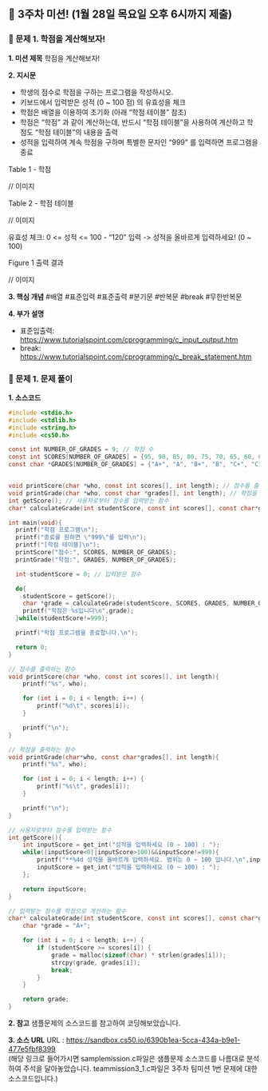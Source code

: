 ## 💎 3주차 미션! (1월 28일 목요일 오후 6시까지 제출)

### 📙 문제 1. 학점을 계산해보자!

**1. 미션 제목**
학점을 계산해보자!

**2. 지시문**

- 학생의 점수로 학점을 구하는 프로그램을 작성하시오.
- 키보드에서 입력받은 성적 (0 ~ 100 점) 의 유효성을 체크
- 학점은 배열을 이용하여 초기화 (아래 “학점 테이블” 참조)
- 학점은 “학점” 과 같이 계산하는데, 반드시 “학점 테이블”을 사용하여 계산하고 학점도 “학점 테이블”의 내용을 출력
- 성적을 입력하여 계속 학점을 구하며 특별한 문자인 “999” 를 입력하면 프로그램을 종료

Table 1 - 학점

// 이미지

Table 2 - 학점 테이블

// 이미지

유효성 체크: 0 <= 성적 <= 100 - “120” 입력 -> 성적을 올바르게 입력하세요! (0 ~ 100)<br>

Figure 1 출력 결과

// 이미지

**3. 핵심 개념** #배열 #표준입력 #표준출력 #분기문 #반복문 #break #무한반복문

**4. 부가 설명**

- 표준입출력: https://www.tutorialspoint.com/cprogramming/c_input_output.htm
- break: https://www.tutorialspoint.com/cprogramming/c_break_statement.htm

### 📙 문제 1. 문제 풀이

**1. 소스코드**

```c
#include <stdio.h>
#include <stdlib.h>
#include <string.h>
#include <cs50.h>

const int NUMBER_OF_GRADES = 9; // 학점 수
const int SCORES[NUMBER_OF_GRADES] = {95, 90, 85, 80, 75, 70, 65, 60, 0}; // 학점 점수
const char *GRADES[NUMBER_OF_GRADES] = {"A+", "A", "B+", "B", "C+", "C", "D+", "D", "F"}; // 학점


void printScore(char *who, const int scores[], int length); // 점수를 출력하는 함수
void printGrade(char *who, const char *grades[], int length); // 학점을 출력하는 함수
int getScore(); // 사용자로부터 점수를 입력받는 함수
char* calculateGrade(int studentScore, const int scores[], const char*grades[], int length); // 입력받는 점수를 학점으로 계산하는 함수

int main(void){
  printf("학점 프로그램\n");
  printf("종료를 원하면 \"999\"를 입력\n");
  printf("[학점 테이블]\n");
  printScore("점수:", SCORES, NUMBER_OF_GRADES);
  printGrade("학점:", GRADES, NUMBER_OF_GRADES);

  int studentScore = 0; // 입력받은 점수

  do{
    studentScore = getScore();
    char *grade = calculateGrade(studentScore, SCORES, GRADES, NUMBER_OF_GRADES);
    printf("학점은 %s입니다\n",grade);
  }while(studentScore!=999);

  printf("학점 프로그램을 종료합니다.\n");

  return 0;
}

// 점수를 출력하는 함수
void printScore(char *who, const int scores[], int length){
    printf("%s", who);

    for (int i = 0; i < length; i++) {
        printf("%d\t", scores[i]);
    }

    printf("\n");
}

// 학점을 출력하는 함수
void printGrade(char*who, const char*grades[], int length){
    printf("%s", who);

    for (int i = 0; i < length; i++) {
        printf("%s\t", grades[i]);
    }

    printf("\n");
}

// 사용자로부터 점수를 입력받는 함수
int getScore(){
    int inputScore = get_int("성적을 입력하세요 (0 ~ 100) : ");
    while((inputScore<0||inputScore>100)&&inputScore!=999){
        printf("**%4d 성적을 올바르게 입력하세요. 범위는 0 ~ 100 입니다.\n",inputScore);
        inputScore = get_int("성적을 입력하세요 (0 ~ 100) : ");
    };

    return inputScore;
}

// 입력받는 점수를 학점으로 계산하는 함수
char* calculateGrade(int studentScore, const int scores[], const char*grades[], int length){
    char *grade = "A+";

    for (int i = 0; i < length; i++) {
        if (studentScore >= scores[i]) {
            grade = malloc(sizeof(char) * strlen(grades[i]));
            strcpy(grade, grades[i]);
            break;
        }
    }

    return grade;
}

```

**2. 참고**
샘플문제의 소스코드를 참고하여 코딩해보았습니다.

**3. 소스 URL**
URL : <https://sandbox.cs50.io/6390b1ea-5cca-434a-b9e1-477e5fbf8399>
<br>
(해당 링크로 들어가시면 samplemission.c파일은 샘플문제 소스코드를 나름대로 분석하여 주석을 달아놓았습니다. teammission3_1.c파일은 3주차 팀미션 1번 문제에 대한 소스코드입니다.)
